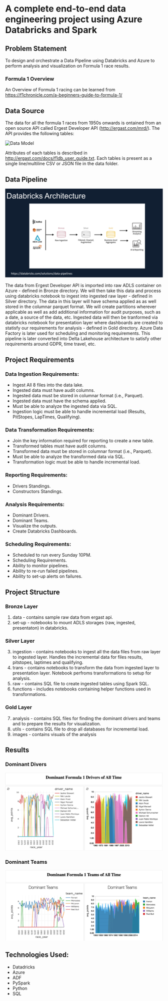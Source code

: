 # A complete end-to-end data engineering project using Azure Databricks and Spark
## Problem Statement
To design and orchestrate a Data Pipeline using Databricks and Azure to perform analysis and visualization on Formula 1 race results.

### Formula 1 Overview
An Overview of Formula 1 racing can be learned from https://f1chronicle.com/a-beginners-guide-to-formula-1/

## Data Source
The data for all the formula 1 races from 1950s onwards is ontained from an open source API called Ergest Developer API (http://ergast.com/mrd/). The API provides the following tables: <br>

![Data Model](https://ergast.com/images/ergast_db.png)

Attributes of each tables is described in http://ergast.com/docs/f1db_user_guide.txt. Each tables is present as a single line/multiline CSV or JSON file in the data folder. 

## Data Pipeline
![Data Pipeline](./Gold/images/databricks_architecture.png)

The data from Ergest Developer API is imported into raw ADLS container on Azure - defined in Bronze directory. We will then take this data and process using databricks notebook to ingest into ingested raw layer - defined in Silver directory. The data in this layer will have schema applied as as well stored in the columnar parquet format. We will create partitions wherever applicable as well as add additional information for audit purposes, such as a date, a source of the data, etc. Ingested data will then be tranformed via databricks notebook for presentation layer where dashboards are created to statisfy our requirements for analysis - defined in Gold directory. Azure Data Factory is later used for scheduling and monitoring requirements. This pipeline is later converted into Delta Lakehouse architecture to satisfy other requirements around GDPR, time travel, etc.

## Project Requirements
### Data Ingestion Requirements:
- Ingest All 8 files into the data lake.
- Ingested data must have audit columns.
- Ingested data must be stored in columnar format (i.e., Parquet).
- Ingested data must have the schema applied.
- Must be able to analyze the ingested data via SQL.
- Ingestion logic must be able to handle incremental load (Results, PitStopes, LapTimes, Qualifying).

### Data Transformation Requirements:
- Join the key information required for reporting to create a new table.
- Transformed tables must have audit columns.
- Transformed data must be stored in columnar format (i.e., Parquet).
- Must be able to analyze the transformed data via SQL.
- Transformation logic must be able to handle incremental load.

### Reporting Requirements:
- Drivers Standings.
- Constructors Standings.
  
### Analysis Requirements:
- Dominant Drivers.
- Dominant Teams.
- Visualize the outputs.
- Create Databricks Dashboards. 

### Scheduling Requirements:
- Scheduled to run every Sunday 10PM.
- Scheduling Requirements.
- Ability to monitor pipelines.
- Ability to re-run failed pipelines.
- Ability to set-up alerts on failures.

## Project Structure
### Bronze Layer
1. data - contains sample raw data from ergast api.
2. set-up - notebooks to mount ADLS storages (raw, ingested, presentaton) in databricks.
### Silver Layer
3. ingestion - contains notebooks to ingest all the data files from raw layer to ingested layer. Handles the incremental data for files results, pitstopes, laptimes and qualifying.
4. trans - contains notebooks to transform the data from ingested layer to presentation layer. Notebook perfroms transformations to setup for analysis.
5. raw - contains SQL file to create ingested tables using Spark SQL.
6. functions - includes notebooks containing helper functions used in transformations.
### Gold Layer
7. analysis - contains SQL files for finding the dominant drivers and teams and to prepare the results for visualization.
8. utils - contains SQL file to drop all databases for incremental load.
9. images - contains visuals of the analysis


## Results
### Dominant Divers
![Dominant Divers](./Gold/images/dominant_drivers.png)

### Dominant Teams
![Dominant Teams](./Gold/images/dominant_teams.png)

## Technologies Used:
- Datadricks
- Azure
- ADF
- PySpark
- Python
- SQL
